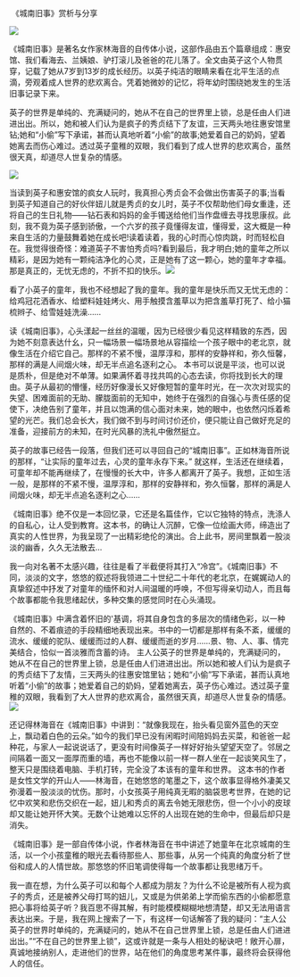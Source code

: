 ​                                                               《城南旧事》赏析与分享

![](https://img1.doubanio.com/lpic/s29085057.jpg)

《城南旧事》是著名女作家林海音的自传体小说，这部作品由五个篇章组成：惠安馆、我们看海去、兰姨娘、驴打滚儿及爸爸的花儿落了。全文由英子这个人物贯穿，记载了她从7岁到13岁的成长经历。以英子纯洁的眼睛来看在北平生活的点滴，旁观着成人世界的悲欢离合。凭着她微妙的记忆，将年幼时围绕她发生的生活旧事记录下来。

英子的世界是单纯的、充满疑问的，她从不在自己的世界里上锁，总是任由人们进进出出。所以，她和被人们认为是疯子的秀贞结下了友谊，三天两头地往惠安馆里钻;她和“小偷”写下承诺，甚而认真地听着“小偷”的故事;她爱着自己的奶妈，望着她离去而伤心难过。透过英子童稚的双眼，我们看到了成人世界的悲欢离合，虽然很天真，却道尽人世复杂的情感。

![](https://cdnimg103.lizhi.fm/audio_cover/2016/12/26/2575895821130670087_320x320.jpg)

当读到英子和惠安馆的疯女人玩时，我真担心秀贞会不会做出伤害英子的事;当看到英子知道自己的好伙伴妞儿就是秀贞的女儿时，英子不仅帮助他们母女重逢，还将自己的生日礼物——钻石表和妈妈的金手镯送给他们当作盘缠去寻找思康叔。此刻，我不竟为英子感到骄傲，一个六岁的孩子竟懂得友谊，懂得爱，这大概是一种来自生活的力量鼓舞着她在成长吧!读着读着，我的心时而心惊肉跳，时而轻松自在。我觉得很奇怪：难道英子不害怕秀贞吗?看到最后，我才明白;她的童年之所以精彩，是因为她有一颗纯洁净化的心灵，正是她有了这一颗心，她的童年才幸福。那是真正的，无忧无虑的，不折不扣的快乐。![](https://ts1.cn.mm.bing.net/th/id/R-C.a9936aedbc8d708bc03d665ec4a24e1f?rik=7tYZGJjSRNo0jg&riu=http%3a%2f%2fimgqn.koudaitong.com%2fupload_files%2f2015%2f02%2f02%2fFq6Ju3uFKP1R_hH2nLDq7_YF1-zx.jpg!730x0.jpg&ehk=UtA6vDQURiWSaspwytgrJZioXKKxb9%2fJA8sUilTMC4Y%3d&risl=&pid=ImgRaw&r=0)

看了小英子的童年，我也不经想起了我的童年。我的童年是快乐而又无忧无虑的：给鸡冠花洒香水、给塑料娃娃烤火、用手触摸含羞草以为把含羞草打死了、给小猫梳辫子、给雪娃娃洗澡……

读《城南旧事》，心头漾起一丝丝的温暖，因为已经很少看见这样精致的东西，因为她不刻意表达什幺，只一幅场景一幅场景地从容描绘一个孩子眼中的老北京，就像生活在介绍它自己。那样的不紧不慢，温厚淳和，那样的安静祥和，弥久恒馨，那样的满是人间烟火味，却无半点追名逐利之心。
本书可以说是平淡，也可以说是质朴，但是绝对不单薄。如果满怀着寻找共鸣的心态去读，你将找到长大的理由。英子从最初的懵懂，经历好像漫长又好像短暂的童年时光，在一次次对现实的失望、困难面前的无助、朦胧面前的无知中，她终于在强烈的自强心与责任感的促使下，决绝告别了童年，并且以饱满的信心面对未来，她的眼中，也依然闪烁着希望的光芒。我们总会长大，我们做不到与时间讨价还价，便只能让自己做好充足的准备，迎接前方的未知，在时光风暴的洗礼中傲然挺立。

英子的故事已经告一段落，但我们还可以寻回自己的“城南旧事”。正如林海音所说的那样，“让实际的童年过去，心灵的童年永存下来。”
就这样，生活还在继续着，可童年却不能再继续了，在慢慢的长大中，许多人都离开了英子。我想，正如生活一般，是那样的不紧不慢，温厚淳和，那样的安静祥和，弥久恒馨，那样的满是人间烟火味，却无半点追名逐利之心……

《城南旧事》绝不仅是一本回忆录，它还是名篇佳作，它以它独特的特点，洗涤人的自私心，让人受到教育。这本书，的确让人沉醉，它像一位绘画大师，缔造出了真实的人性世界，为我呈现了一出精彩绝伦的演出。合上此书，房间里飘着一股淡淡的幽香，久久无法散去…

我一向对名著不太感兴趣，往往是看了半截便将其打入“冷宫”。《城南旧事》不同，淡淡的文字，悠悠的叙述将我领进二十世纪二十年代的老北京，在娓娓动人的真挚叙述中抒发了对童年的缅怀和对人间温暖的呼唤，不但写得亲切动人，而且每个故事都能令我思绪起伏，多种交集的感觉同时在心头涌现。　　

《城南旧事》中满含着怀旧的'基调，将其自身包含的多层次的情绪色彩，以一种自然的、不着痕迹的手段精细地表现出来。书中的一切都是那样有条不紊，缓缓的流水、缓缓的驼队、缓缓而过的人群、缓缓而逝的岁月……景、物、人、事、情完美结合，恰似一首淡雅而含蓄的诗。 主人公英子的世界是单纯的，充满疑问的，她从不在自己的世界里上锁，总是任由人们进进出出。所以她和被人们认为是疯子的秀贞结下了友情，三天两头的往惠安馆里钻；她和“小偷”写下承诺，甚而认真地听着“小偷”的故事；她爱着自己的奶妈，望着她离去，英子伤心难过。透过英子童稚的双眼，我看到了大人世界的悲欢离合，虽然很天真，却道尽人世复杂的情感。![](https://tse2-mm.cn.bing.net/th/id/OIP-C.eA_mQR1ziAzbobtFAQh4bQAAAA?rs=1&pid=ImgDetMain)

还记得林海音在《城南旧事》中讲到：“就像我现在，抬头看见窗外蓝色的天空上，飘动着白色的云朵。”如今的我们早已没有闲暇时间陪妈妈去买菜，和爸爸一起种花，与家人一起说说话了，更没有时间像英子一样好好抬头望望天空了。邻居之间隔着一面又一面厚而重的墙，再也不能像以前一样一群人坐在一起谈笑风生了，整天只是围绕着电脑、手机打转，完全没了本该有的童年和世界。
这本书的作者是女性文学的开山人――林海音，在她悠悠的笔墨之下，这个故事显得格外凄美又弥漫着一股淡淡的忧伤。那时，小女孩英子用纯真无暇的脑袋思考世界，在她的记忆中欢笑和悲伤交织在一起，妞儿和秀贞的离去令她无限悲伤，但一个小小的皮球却又能让她开怀大笑。无数个让她难以忘怀的人出现在她的生命中，但最后却只是消失。

《城南旧事》是一部自传体小说，作者林海音在书中讲述了她童年在北京城南的生活，以一个小孩童稚的眼光去看待那些人、那些事，从另一个纯真的角度分析了世俗和成人的人情世故。那悠悠的怀旧笔调使得每一个故事都让我思绪万千。

我一直在想，为什么英子可以和每个人都成为朋友？为什么不论是被所有人视为疯子的秀贞，还是被养父母打骂的妞儿，又或是为供弟弟上学而偷东西的小偷都愿意把心事将给英子听？我百思不得其解，有时能模模糊糊地想清楚，却又无法用语言表达出来。于是，我在网上搜索了一下，有这样一句话解答了我的疑问：“主人公英子的世界时单纯的，充满疑问的，她从不在自己世界里上锁，总是任由人们进进出出。”“不在自己的世界里上锁”，这或许就是一条与人相处的秘诀吧！敞开心扉，真诚地接纳别人，走进他们的世界，站在他们的角度思考某件事，最终将会获得他人的信任。